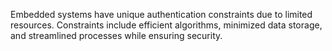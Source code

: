 Embedded systems have unique authentication constraints due to limited resources. Constraints include efficient algorithms, minimized data storage, and streamlined processes while ensuring security.